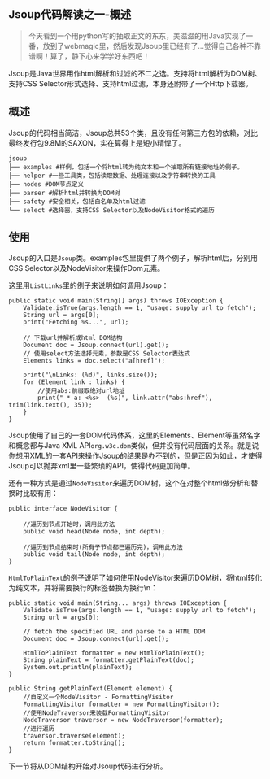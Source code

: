 Jsoup代码解读之一-概述
------
>今天看到一个用python写的抽取正文的东东，美滋滋的用Java实现了一番，放到了webmagic里，然后发现Jsoup里已经有了…觉得自己各种不靠谱啊！算了，静下心来学学好东西吧！

Jsoup是Java世界用作html解析和过滤的不二之选。支持将html解析为DOM树、支持CSS Selector形式选择、支持html过滤，本身还附带了一个Http下载器。

## 概述

Jsoup的代码相当简洁，Jsoup总共53个类，且没有任何第三方包的依赖，对比最终发行包9.8M的SAXON，实在算得上是短小精悍了。

    jsoup
    ├── examples #样例，包括一个将html转为纯文本和一个抽取所有链接地址的例子。    
    ├── helper #一些工具类，包括读取数据、处理连接以及字符串转换的工具
    ├── nodes #DOM节点定义
    ├── parser #解析html并转换为DOM树
    ├── safety #安全相关，包括白名单及html过滤
    └── select #选择器，支持CSS Selector以及NodeVisitor格式的遍历
    
## 使用

Jsoup的入口是`Jsoup`类。examples包里提供了两个例子，解析html后，分别用CSS Selector以及NodeVisitor来操作Dom元素。

这里用`ListLinks`里的例子来说明如何调用Jsoup：

    public static void main(String[] args) throws IOException {
        Validate.isTrue(args.length == 1, "usage: supply url to fetch");
        String url = args[0];
        print("Fetching %s...", url);

        // 下载url并解析成html DOM结构
        Document doc = Jsoup.connect(url).get();
        // 使用select方法选择元素，参数是CSS Selector表达式
        Elements links = doc.select("a[href]");

        print("\nLinks: (%d)", links.size());
        for (Element link : links) {
            //使用abs:前缀取绝对url地址
            print(" * a: <%s>  (%s)", link.attr("abs:href"), trim(link.text(), 35));
        }
    }
    
Jsoup使用了自己的一套DOM代码体系，这里的Elements、Element等虽然名字和概念都与Java XML API`org.w3c.dom`类似，但并没有代码层面的关系。就是说你想用XML的一套API来操作Jsoup的结果是办不到的，但是正因为如此，才使得Jsoup可以抛弃xml里一些繁琐的API，使得代码更加简单。
     
还有一种方式是通过`NodeVisitor`来遍历DOM树，这个在对整个html做分析和替换时比较有用：

    public interface NodeVisitor {

        //遍历到节点开始时，调用此方法
        public void head(Node node, int depth);

        //遍历到节点结束时(所有子节点都已遍历完)，调用此方法
        public void tail(Node node, int depth);
    }
    
`HtmlToPlainText`的例子说明了如何使用NodeVisitor来遍历DOM树，将html转化为纯文本，并将需要换行的标签替换为换行\\n：

    public static void main(String... args) throws IOException {
        Validate.isTrue(args.length == 1, "usage: supply url to fetch");
        String url = args[0];

        // fetch the specified URL and parse to a HTML DOM
        Document doc = Jsoup.connect(url).get();

        HtmlToPlainText formatter = new HtmlToPlainText();
        String plainText = formatter.getPlainText(doc);
        System.out.println(plainText);
    }

    public String getPlainText(Element element) {
        //自定义一个NodeVisitor - FormattingVisitor
        FormattingVisitor formatter = new FormattingVisitor();
        //使用NodeTraversor来装载FormattingVisitor
        NodeTraversor traversor = new NodeTraversor(formatter);
        //进行遍历
        traversor.traverse(element);
        return formatter.toString();
    }
    
下一节将从DOM结构开始对Jsoup代码进行分析。
